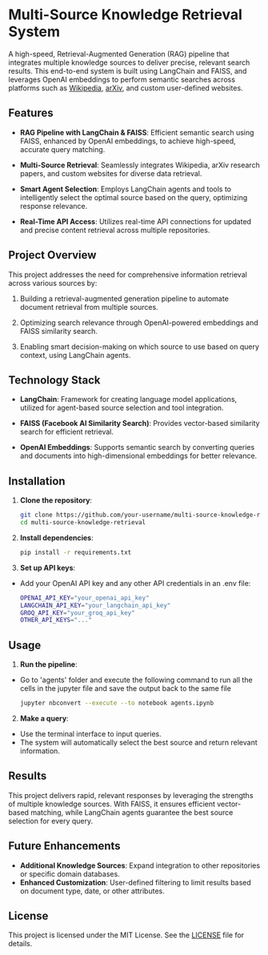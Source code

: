 # Multi-Source Knowledge Retrieval System

A high-speed, Retrieval-Augmented Generation (RAG) pipeline that integrates multiple knowledge sources to deliver precise, relevant search results. This end-to-end system is built using LangChain and FAISS, and leverages OpenAI embeddings to perform semantic searches across platforms such as [Wikipedia](https://www.wikipedia.org/), [arXiv](https://arxiv.org/), and custom user-defined websites.

## Features

- **RAG Pipeline with LangChain & FAISS**: 
   Efficient semantic search using FAISS, enhanced by OpenAI embeddings, to achieve high-speed, accurate query matching.

- **Multi-Source Retrieval**:
   Seamlessly integrates Wikipedia, arXiv research papers, and custom websites for diverse data retrieval.

- **Smart Agent Selection**:
   Employs LangChain agents and tools to intelligently select the optimal source based on the query, optimizing response relevance.

- **Real-Time API Access**:
   Utilizes real-time API connections for updated and precise content retrieval across multiple repositories.

## Project Overview

This project addresses the need for comprehensive information retrieval across various sources by:

1. Building a retrieval-augmented generation pipeline to automate document retrieval from multiple sources.
  
2. Optimizing search relevance through OpenAI-powered embeddings and FAISS similarity search.

3. Enabling smart decision-making on which source to use based on query context, using LangChain agents.

## Technology Stack

- **LangChain**: Framework for creating language model applications, utilized for agent-based source selection and tool integration.
  
- **FAISS (Facebook AI Similarity Search)**: Provides vector-based similarity search for efficient retrieval.

- **OpenAI Embeddings**: Supports semantic search by converting queries and documents into high-dimensional embeddings for better relevance.

## Installation

1. **Clone the repository**:
   ```bash
   git clone https://github.com/your-username/multi-source-knowledge-retrieval.git
   cd multi-source-knowledge-retrieval

2. **Install dependencies**:
   ```bash
   pip install -r requirements.txt

3. **Set up API keys**:
-   Add your OpenAI API key and any other API credentials in an .env file:
    ```bash
    OPENAI_API_KEY="your_openai_api_key"
    LANGCHAIN_API_KEY="your_langchain_api_key"
    GROQ_API_KEY="your_groq_api_key"
    OTHER_API_KEYS="..."

## Usage

1. **Run the pipeline**:
-   Go to 'agents' folder and execute the following command to run all the cells in the jupyter file and save the output back to the same file
    ```bash
    jupyter nbconvert --execute --to notebook agents.ipynb

2. **Make a query**:
-   Use the terminal interface to input queries.
-   The system will automatically select the best source and return relevant information.

## Results
This project delivers rapid, relevant responses by leveraging the strengths of multiple knowledge sources. With FAISS, it ensures efficient vector-based matching, while LangChain agents guarantee the best source selection for every query.

## Future Enhancements
- **Additional Knowledge Sources**: Expand integration to other repositories or specific domain databases.
- **Enhanced Customization**: User-defined filtering to limit results based on document type, date, or other attributes.

## License
This project is licensed under the MIT License. See the [LICENSE](LICENSE.txt) file for details.


